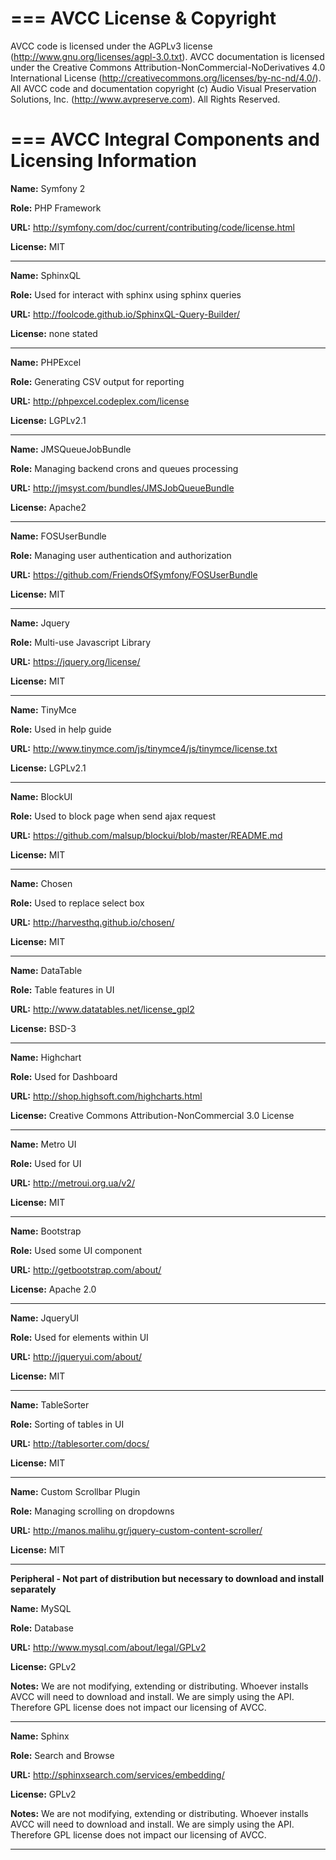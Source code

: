 ===
AVCC License & Copyright
===

AVCC code is licensed under the AGPLv3 license (http://www.gnu.org/licenses/agpl-3.0.txt). AVCC documentation is licensed under the Creative Commons Attribution-NonCommercial-NoDerivatives 4.0 International License (http://creativecommons.org/licenses/by-nc-nd/4.0/). All AVCC code and documentation copyright (c) Audio Visual Preservation Solutions, Inc. (http://www.avpreserve.com). All Rights Reserved.

===
AVCC Integral Components and Licensing Information
===
**Name:** Symfony 2

**Role:** PHP Framework

**URL:** http://symfony.com/doc/current/contributing/code/license.html

**License:** MIT

*********************

**Name:** SphinxQL	

**Role:** Used for interact with sphinx using sphinx queries

**URL:** http://foolcode.github.io/SphinxQL-Query-Builder/

**License:** none stated

*********************


**Name:** PHPExcel	

**Role:** Generating CSV output for reporting	

**URL:** http://phpexcel.codeplex.com/license	

**License:** LGPLv2.1

*********************

**Name:** JMSQueueJobBundle	

**Role:** Managing backend crons and queues processing

**URL:** http://jmsyst.com/bundles/JMSJobQueueBundle

**License:** Apache2

*********************

**Name:** FOSUserBundle	

**Role:** Managing user authentication and authorization

**URL:** https://github.com/FriendsOfSymfony/FOSUserBundle

**License:** MIT

*********************

**Name:** Jquery	

**Role:** Multi-use Javascript Library	

**URL:** https://jquery.org/license/	

**License:** MIT

*********************


**Name:** TinyMce

**Role:** Used in help guide

**URL:** http://www.tinymce.com/js/tinymce4/js/tinymce/license.txt

**License:** LGPLv2.1

*********************


**Name:** BlockUI

**Role:** Used to block page when send ajax request

**URL:** https://github.com/malsup/blockui/blob/master/README.md

**License:** MIT

*********************


**Name:** Chosen

**Role:** Used to replace select box

**URL:** http://harvesthq.github.io/chosen/

**License:** MIT

*********************


**Name:** DataTable	

**Role:** Table features in UI	

**URL:** http://www.datatables.net/license_gpl2	

**License:** BSD-3

*********************


**Name:** Highchart	

**Role:** Used for Dashboard	

**URL:** http://shop.highsoft.com/highcharts.html	

**License:** Creative Commons Attribution-NonCommercial 3.0 License

*********************


**Name:** Metro UI	

**Role:** Used for UI	

**URL:** http://metroui.org.ua/v2/

**License:** MIT

*********************

**Name:** Bootstrap	

**Role:** Used some UI component 

**URL:** http://getbootstrap.com/about/	

**License:** Apache 2.0

*********************

**Name:** JqueryUI	

**Role:** Used for elements within UI	

**URL:** http://jqueryui.com/about/	

**License:** MIT

*********************


**Name:** TableSorter	

**Role:** Sorting of tables in UI	

**URL:** http://tablesorter.com/docs/	

**License:** MIT

*********************

**Name:** Custom Scrollbar Plugin	

**Role:** Managing scrolling on dropdowns

**URL:** http://manos.malihu.gr/jquery-custom-content-scroller/

**License:** MIT

*********************

**Peripheral - Not part of distribution but necessary to download and install separately**			

**Name:** MySQL	

**Role:** Database	

**URL:** http://www.mysql.com/about/legal/GPLv2

**License:** GPLv2

**Notes:** We are not modifying, extending or distributing. Whoever installs AVCC will need to download and install. We are simply using the API. Therefore GPL license does not impact our licensing of AVCC.


*********************


**Name:** Sphinx	

**Role:** Search and Browse	

**URL:** http://sphinxsearch.com/services/embedding/	

**License:** GPLv2

**Notes:** We are not modifying, extending or distributing. Whoever installs AVCC will need to download and install. We are simply using the API. Therefore GPL license does not impact our licensing of AVCC.

*********************


